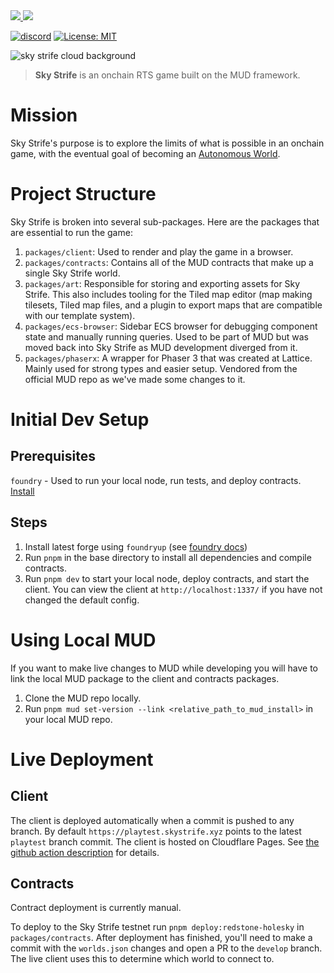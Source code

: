 <a href="https://twitter.com/skystrifeHQ">
  <img src="https://img.shields.io/twitter/follow/skystrifeHQ?style=social"/>
</a>
<a href="https://twitter.com/latticexyz">
  <img src="https://img.shields.io/twitter/follow/latticexyz?style=social"/>
</a>

[![discord](https://img.shields.io/badge/join-latticexyz-black?logo=discord&logoColor=white)](https://discord.gg/latticexyz)
[![License: MIT](https://img.shields.io/badge/License-MIT-blue.svg)](https://opensource.org/licenses/MIT)

![sky strife cloud background](packages/client/src/public/assets/background.png)

> **Sky Strife** is an onchain RTS game built on the MUD framework.

# Mission

Sky Strife's purpose is to explore the limits of what is possible in an onchain game, with the eventual goal of becoming an [Autonomous World](https://0xparc.org/blog/autonomous-worlds).

# Project Structure

Sky Strife is broken into several sub-packages. Here are the packages that are essential to run the game:

1. `packages/client`: Used to render and play the game in a browser.
2. `packages/contracts`: Contains all of the MUD contracts that make up a single Sky Strife world.
3. `packages/art`: Responsible for storing and exporting assets for Sky Strife. This also includes tooling for the Tiled map editor (map making tilesets, Tiled map files, and a plugin to export maps that are compatible with our template system).
4. `packages/ecs-browser`: Sidebar ECS browser for debugging component state and manually running queries. Used to be part of MUD but was moved back into Sky Strife as MUD development diverged from it.
5. `packages/phaserx`: A wrapper for Phaser 3 that was created at Lattice. Mainly used for strong types and easier setup. Vendored from the official MUD repo as we've made some changes to it.

# Initial Dev Setup

## Prerequisites

`foundry` - Used to run your local node, run tests, and deploy contracts. [Install](https://github.com/foundry-rs/foundry#installation)

## Steps

1. Install latest forge using `foundryup` (see [foundry docs](https://book.getfoundry.sh/getting-started/installation))
2. Run `pnpm` in the base directory to install all dependencies and compile contracts.
3. Run `pnpm dev` to start your local node, deploy contracts, and start the client. You can view the client at `http://localhost:1337/` if you have not changed the default config.

# Using Local MUD

If you want to make live changes to MUD while developing you will have to link the local MUD package to the client and contracts packages.

1. Clone the MUD repo locally.
2. Run `pnpm mud set-version --link <relative_path_to_mud_install>` in your local MUD repo.

# Live Deployment

## Client

The client is deployed automatically when a commit is pushed to any branch. By default `https://playtest.skystrife.xyz` points to the latest `playtest` branch commit. The client is hosted on Cloudflare Pages. See [the github action description](.github/workflows/build-client.yml) for details.

## Contracts

Contract deployment is currently manual.

To deploy to the Sky Strife testnet run `pnpm deploy:redstone-holesky` in `packages/contracts`. After deployment has finished, you'll need to make a commit with the `worlds.json` changes and open a PR to the `develop` branch. The live client uses this to determine which world to connect to.
